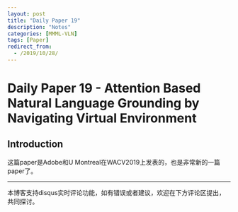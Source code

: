 ```yaml
---
layout: post
title: "Daily Paper 19"
description: "Notes"
categories: [MMML-VLN]
tags: [Paper]
redirect_from:
  - /2019/10/28/
---
```


# Daily Paper 19 - Attention Based Natural Language Grounding by Navigating Virtual Environment  

## Introduction  

这篇paper是Adobe和U Montreal在WACV2019上发表的，也是非常新的一篇paper了。


---
本博客支持disqus实时评论功能，如有错误或者建议，欢迎在下方评论区提出，共同探讨。  
